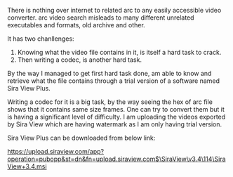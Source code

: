 There is nothing over internet to related arc to any easily accessible video converter.
arc video search misleads to many different unrelated executables and formats, old archive and other.

It has two chanllenges:
1) Knowing what the video file contains in it, is itself a hard task to crack. 
2) Then writing a codec, is another hard task.

By the way I managed to get first hard task done, am able to know and retrieve what the file contains through a trial version 
of a software named Sira View Plus.

Writing a codec for it is a big task, by the way seeing the hex of arc file shows that it contains same size frames. One can try to
convert them but it is having a significant level of difficulty. I am uploading the videos exported by Sira View which are having
watermark as I am only having trial version.

Sira View Plus can be downloaded from below link:

https://upload.siraview.com/app?operation=pubopp&st=dn&fn=upload.siraview.com$\SiraView\v3.4\114\SiraView+3.4.msi
